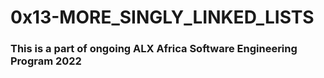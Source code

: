# 0x13-MORE_SINGLY_LINKED_LISTS
### This is a part of ongoing ALX Africa Software Engineering Program 2022
